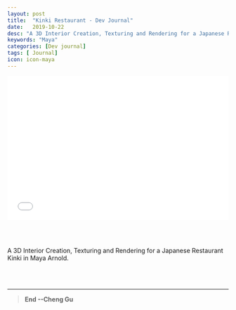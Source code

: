 ```yaml
---
layout: post
title:  "Kinki Restaurant - Dev Journal"
date:   2019-10-22
desc: "A 3D Interior Creation, Texturing and Rendering for a Japanese Restaurant Kinki in Maya and Arnold"
keywords: "Maya"
categories: [Dev journal]
tags: [ Journal]
icon: icon-maya
---
```




<div style='position:relative; padding-bottom:calc(56.25% + 44px)'><iframe src="//player.bilibili.com/player.html?aid=73121791&cid=125068377&page=1" frameborder='0' scrolling='no' width='100%' height='100%' style='position:absolute;top:0;left:0;' allowfullscreen></iframe></div> 


<br/><br/>

A 3D Interior Creation, Texturing and Rendering for a Japanese Restaurant Kinki in Maya Arnold.

<br/><br/>

---
>**End --Cheng Gu**
